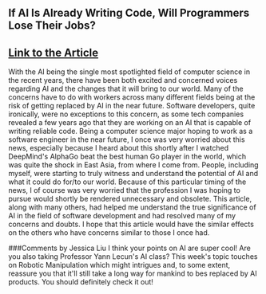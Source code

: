 ## If AI Is Already Writing Code, Will Programmers Lose Their Jobs?
[Link to the Article](https://kateabrosimova.medium.com/if-ai-is-already-writing-code-will-programmers-lose-their-jobs-f942c15caebb)
---
With the AI being the single most spotlighted field of computer science in the recent years, there have been both excited and concerned voices regarding AI and the changes that it will bring to our world. Many of the concerns have to do with workers across many different fields being at the risk of getting replaced by AI in the near future. Software developers, quite ironically, were no exceptions to this concern, as some tech companies revealed a few years ago that they are working on an AI that is capable of writing reliable code. Being a computer science major hoping to work as a software engineer in the near future, I once was very worried about this news, especially because I heard about this shortly after I watched DeepMind's AlphaGo beat the best human Go player in the world, which was quite the shock in East Asia, from where I come from. People, including myself, were starting to truly witness and understand the potential of AI and what it could do for/to our world. Because of this particular timing of the news, I of course was very worried that the profession I was hoping to pursue would shortly be rendered unnecessary and obsolete. This article, along with many others, had helped me understand the true significance of AI in the field of software development and had resolved many of my concerns and doubts. I hope that this article would have the similar effects on the others who have concerns similar to those I once had.


###Comments by Jessica Liu
I think your points on AI are super cool! Are you also taking Professor Yann Lecun's AI class? This week's topic touches on Robotic Manipulation which might intrigues and, to some extent, reassure you that it'll still take a long way for mankind to bes replaced by AI products. You should definitely check it out!